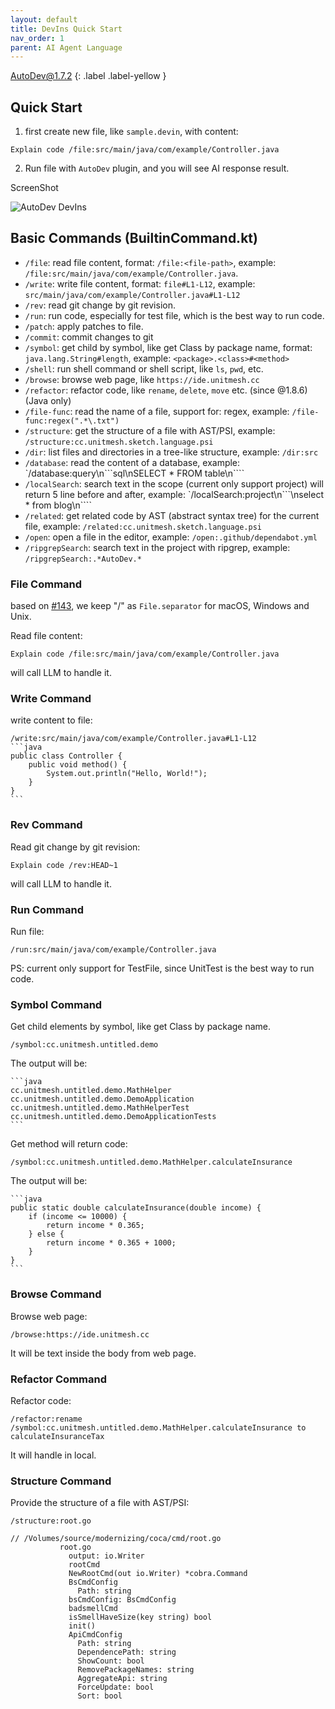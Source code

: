```yaml
---
layout: default
title: DevIns Quick Start
nav_order: 1
parent: AI Agent Language
---
```


AutoDev@1.7.2
{: .label .label-yellow }

## Quick Start

1. first create new file, like `sample.devin`, with content:

```devin
Explain code /file:src/main/java/com/example/Controller.java
```

2. Run file with `AutoDev` plugin, and you will see AI response result.

ScreenShot

![AutoDev DevIns](https://unitmesh.cc/auto-dev/autodev-devins.png)

## Basic Commands (BuiltinCommand.kt)

- `/file`: read file content, format: `/file:<file-path>`, example: `/file:src/main/java/com/example/Controller.java`.
- `/write`: write file content, format: `file#L1-L12`, example: `src/main/java/com/example/Controller.java#L1-L12`
- `/rev`: read git change by git revision.
- `/run`: run code, especially for test file, which is the best way to run code.
- `/patch`: apply patches to file.
- `/commit`: commit changes to git
- `/symbol`: get child by symbol, like get Class by package name, format: `java.lang.String#length`,
  example: `<package>.<class>#<method>`
- `/shell`: run shell command or shell script, like `ls`, `pwd`, etc.
- `/browse`: browse web page, like `https://ide.unitmesh.cc`
- `/refactor`: refactor code, like `rename`, `delete`, `move` etc. (since @1.8.6) (Java only)
- `/file-func`: read the name of a file, support for: regex, example: `/file-func:regex(".*\.txt")`
- `/structure`: get the structure of a file with AST/PSI, example: `/structure:cc.unitmesh.sketch.language.psi`
- `/dir`: list files and directories in a tree-like structure, example: `/dir:src`
- `/database`: read the content of a database, example: `/database:query\n```sql\nSELECT * FROM table\n````
- `/localSearch`: search text in the scope (current only support project) will return 5 line before and after, example: `/localSearch:project\n```\nselect * from blog\n````
- `/related`: get related code by AST (abstract syntax tree) for the current file, example: `/related:cc.unitmesh.sketch.language.psi`
- `/open`: open a file in the editor, example: `/open:.github/dependabot.yml`
- `/ripgrepSearch`: search text in the project with ripgrep, example: `/ripgrepSearch:.*AutoDev.*`

### File Command

based on [#143](https://github.com/unit-mesh/auto-dev/issues/143), we keep "/" as `File.separator` for macOS, Windows and Unix.

Read file content:

    Explain code /file:src/main/java/com/example/Controller.java

will call LLM to handle it.

### Write Command

write content to file:

    /write:src/main/java/com/example/Controller.java#L1-L12
    ```java
    public class Controller {
        public void method() {
            System.out.println("Hello, World!");
        }
    }
    ```

### Rev Command

Read git change by git revision:

    Explain code /rev:HEAD~1

will call LLM to handle it.

### Run Command

Run file:

    /run:src/main/java/com/example/Controller.java

PS: current only support for TestFile, since UnitTest is the best way to run code.

### Symbol Command

Get child elements by symbol, like get Class by package name.

    /symbol:cc.unitmesh.untitled.demo

The output will be:

    ```java
    cc.unitmesh.untitled.demo.MathHelper
    cc.unitmesh.untitled.demo.DemoApplication
    cc.unitmesh.untitled.demo.MathHelperTest
    cc.unitmesh.untitled.demo.DemoApplicationTests
    ```

Get method will return code:

    /symbol:cc.unitmesh.untitled.demo.MathHelper.calculateInsurance

The output will be:

    ```java
    public static double calculateInsurance(double income) {
        if (income <= 10000) {
            return income * 0.365;
        } else {
            return income * 0.365 + 1000;
        }
    }
    ```

### Browse Command

Browse web page:

    /browse:https://ide.unitmesh.cc

It will be text inside the body from web page.

### Refactor Command

Refactor code:

    /refactor:rename /symbol:cc.unitmesh.untitled.demo.MathHelper.calculateInsurance to calculateInsuranceTax

It will handle in local.

### Structure Command

Provide the structure of a file with AST/PSI:

    /structure:root.go

```
// /Volumes/source/modernizing/coca/cmd/root.go
           root.go
             output: io.Writer
             rootCmd
             NewRootCmd(out io.Writer) *cobra.Command
             BsCmdConfig
               Path: string
             bsCmdConfig: BsCmdConfig
             badsmellCmd
             isSmellHaveSize(key string) bool
             init()
             ApiCmdConfig
               Path: string
               DependencePath: string
               ShowCount: bool
               RemovePackageNames: string
               AggregateApi: string
               ForceUpdate: bool
               Sort: bool
```